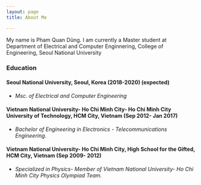 ```yaml
---
layout: page
title: About Me

---
```


My name is Pham Quan Dũng. I am currently a Master student at Department of Electrical and Computer Enginnering, College of Engineering, Seoul National University

### Education

#### Seoul National University, Seoul, Korea  (2018-2020) (expected)
* _Msc. of Electrical and Computer Engineering_

#### Vietnam National University- Ho Chi Minh City- Ho Chi Minh City University of Technology, HCM City, Vietnam (Sep 2012- Jan 2017)
* _Bachelor of Engineering in Electronics - Telecommunications Engineering._

#### Vietnam National University- Ho Chi Minh City, High School for the Gifted, HCM City, Vietnam (Sep 2009- 2012)
* _Specialized in Physics- Member of Vietnam National University- Ho Chi Minh City Physics Olympiad Team._

